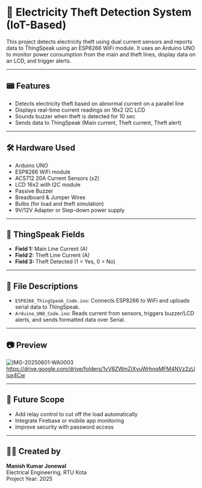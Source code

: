 # 🔌 Electricity Theft Detection System (IoT-Based)

This project detects electricity theft using dual current sensors and reports data to ThingSpeak using an ESP8266 WiFi module. It uses an Arduino UNO to monitor power consumption from the main and theft lines, display data on an LCD, and trigger alerts.

---

## 📟 Features

- Detects electricity theft based on abnormal current on a parallel line
- Displays real-time current readings on 16x2 I2C LCD
- Sounds buzzer when theft is detected for 10 sec
- Sends data to ThingSpeak (Main current, Theft current, Theft alert)

---

## 🛠️ Hardware Used

- Arduino UNO
- ESP8266 WiFi module
- ACS712 20A Current Sensors (x2)
- LCD 16x2 with I2C module
- Passive Buzzer
- Breadboard & Jumper Wires
- Bulbs (for load and theft simulation)
- 9V/12V Adapter or Step-down power supply

---

## 📡 ThingSpeak Fields

- **Field 1:** Main Line Current (A)
- **Field 2:** Theft Line Current (A)
- **Field 3:** Theft Detected (1 = Yes, 0 = No)

---

## 📁 File Descriptions

- `ESP8266_ThingSpeak_Code.ino`: Connects ESP8266 to WiFi and uploads serial data to ThingSpeak.
- `Arduino_UNO_Code.ino`: Reads current from sensors, triggers buzzer/LCD alerts, and sends formatted data over Serial.

---

## 📷 Preview
![IMG-20250601-WA0003](https://github.com/user-attachments/assets/5183b428-64aa-4cef-959a-bda0a81ead40)
 https://drive.google.com/drive/folders/1vV6ZWmZiXyuWrhnqMFM4NVz2zUjux4Cw


---

## 🧠 Future Scope

- Add relay control to cut off the load automatically
- Integrate Firebase or mobile app monitoring
- Improve security with password access

---

## 👨‍💻 Created by

**Manish Kumar Jonewal**  
Electrical Engineering, RTU Kota  
Project Year: 2025
